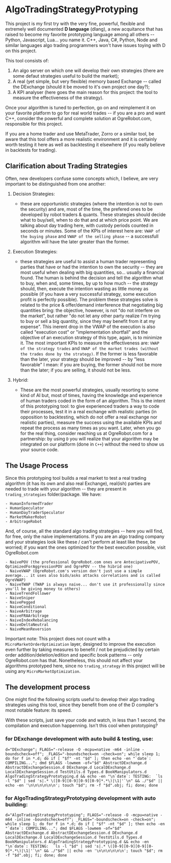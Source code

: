 # AlgoTradingStrategyProtyping

This project is my first try with the very fine, powerful, flexible and extremely well documented **D language** (dlang), a new acquitance that has raised to become my favorite prototyping language among all others -- Python, Javascript, Lua... you name it. C++, Java, C#, Python, Node and similar languages algo trading programmers won't have issues toying with D on this project.

This tool consists of:

  1. An algo server on which one will develop their own strategies (there are some defaut strategies useful to build the market);
  2. A real (yet simple, but very flexible) memory based Exchange -- called the DExchange (should it be moved to it's own project one day?);
  3. A KPI analyser (here goes the main reason for this project: the tool to measure the effectiveness of the strategy).

Once your algorithm is tuned to perfection, go on and reimplement it on your favorite platform to go for real world trades -- if you are a pro and want C++, consider the powerful and complete solution at OgreRobot.com, responsible for this project.

If you are a home trader and use MetaTrader, Zorro or a similar tool, be aware that this tool offers a more realistic environment and it is certainly worth testing it here as well as backtesting it elsewhere (if you really believe in backtests for trading).

## Clarification about Trading Strategies

Often, new developers confuse some concepts which, I believe, are very important to be distinguished from one another:

  1. Decision Strategies:
     * these are opportunistic strategies (where the intention is not to own the security) and are, most of the time, the prefered ones to be developed by robot traders & quants. These strategies should decide what to buy/sell, when to do that and at which price point. We are talking about day trading here, with custody periods counted in seconds or minutes. Some of the KPIs of interest here are: `VWAP of the buying phase` and `VWAP of the selling phase` -- a successfull algorithm will have the later greater than the former.

  2. Execution Strategies:
     * these strategies are useful to assist a human trader representing parties that have or had the intention to own the security -- they are most useful when dealing with big quantities, so... usually a financial found. The human is behind the decision and tell the algorithm what to buy, when and, some times, by up to how much -- the strategy should, then, execute the intention wasting as little money as possible (if you have a very successful strategy, some execution profit is perfectly possible). The problem these strategies solve is related to the price & offer/demand interference that negotiating big quantities bring: the objective, however, is not "do not interfere on the market", but rather "do not let any other party realize I'm trying to buy or sell a big quantity, since they may benefit from it at my expense". This inerent drop in the VWAP of the execution is also called "execution cost" or "implementation shortfall" and the objective of an execution strategy of this type, again, is to minimize it. The most important KPIs to measure the effectiveness are: `VWAP of the strategy trades` and `VWAP of the market trades (without the trades done by the strategy)`. If the former is less favorable than the later, your strategy should be improved -- by "less favorable" I mean: if you are buying, the former should not be more than the later; if you are selling, it should not be less.

  3. Hybrid:
     * These are the most powerful strategies, usually resorting to some kind of AI but, most of times, having the knowledge and experience of human traders coded in the form of an algorithm. This is the intent of this prototyping tool: to give experienced traders a way to code their processes, test it in a real exchange with realistic parties (in opposition to backtesting, which do not offer a real exchange nor realistic parties), measure the success using the available KPIs and repeat the process as many times as you want. Later, when you go for the real thing, consider reaching us at OgreRobot.com for a partnership: by using `D` you will realize that your algorithm may be integrated on our platform (done in `C++`) without the need to show us your source code.

## The Usage Process

Since this prototyping tool builds a real market to test a real trading algorithm (it has its own and also real Exchange), real(ish) parties are needed to trade with your algorithm -- they are present in `trading_strategies` folder/package. We have:

	- HumanInformedTrader
	- HumanSpeculator
	- HumanDayTraderSpeculator
	- MarketMakerRobot
	- ArbitrageRobot

And, of course, all the standard algo trading strategies -- here you will find, for free, only the naive implementations. If you are an algo trading company and your strategies look like these / can't perform at least like these, be worried; if you want the ones optimized for the best execution possible, visit OgreRobot.com

	- NaivePOV (the professional OgreRobot.com ones are AntecipativePOV, OptimizedForAggressionPOV and OgrePOV -- the hibrid one)
	- NaiveVWAP (OgreRobot.com's version don't just use a simple average... it uses also bids/asks attacks correlations and is called OgreVWAP)
	- NaiveTWAP (TWAP is always naive... don't use it professionally since you'll be giving money to others)
	- NaiveTrendFollower
	- NaiveSniper
	- NaivePegged
	- NaiveConditional
	- NaiveArbitrage
	- NaiveFRAArbitrage
	- NaiveIndexRebalancing
	- NaiveDeltaNeutral
	- NaiveMeanReversion

Important note: This project does not count with a `MicroMarketOrderOptimization` layer, designed to improve the execution even further by taking measures to benefit / not be prejudicted by certain order addition/deletion/edition and specific book patterns -- only OgreRobot.com has that. Nonetheless, this should not affect your algorithms prototyped here, since no `trading_strategy` in this project will be using any `MicroMarketOptimization`.

## The development process

One might find the following scripts useful to develop their algo trading strategies using this tool, since they benefit from one of the D compiler's most notable feature: its speed.

With these scripts, just save your code and watch, in less than 1 second, the compilation and execution happenning. Isn't this cool when prototyping?

### for DExchange development with auto build & testing, use:

```
d="DExchange"; FLAGS="-release -O -mcpu=native -m64 -inline -boundscheck=off"; _FLAGS="-boundscheck=on -check=on"; while sleep 1; do for f in *.d; do if [ "$f" -nt "$d" ]; then echo -en "`date`: COMPILING..."; dmd $FLAGS -lowmem -of="$d" AbstractDExchange.d AbstractDExchangeSession.d DExchange.d LocalDExchange.d LocalDExchangeSession.d TestUtils.d Types.d BookManipulators.d AlgoTradingStrategyPrototyping.d && echo -en "\n`date`: TESTING:  `ls -l "$d" | sed 's|.* \([0-9][0-9][0-9][0-9]*.*\)|\1|'`\n" && ./"$d" || echo -en '\n\n\n\n\n\n'; touch "$d"; rm -f "$d".obj; fi; done; done
```

### for AlgoTradingStrategyPrototyping development with auto building:

```
d="AlgoTradingStrategyPrototyping"; FLAGS="-release -O -mcpu=native -m64 -inline -boundscheck=off"; _FLAGS="-boundscheck=on -check=on"; while sleep 1; do for f in *.d; do if [ "$f" -nt "$d" ]; then echo -en "`date`: COMPILING..."; dmd $FLAGS -lowmem -of="$d" AbstractDExchange.d AbstractDExchangeSession.d DExchange.d LocalDExchange.d LocalDExchangeSession.d TestUtils.d Types.d BookManipulators.d AlgoTradingStrategyPrototyping.d && echo -en "\n`date`: TESTING:  `ls -l "$d" | sed 's|.* \([0-9][0-9][0-9][0-9]*.*\)|\1|'`\n" && ./"$d" || echo -en '\n\n\n\n\n\n'; touch "$d"; rm -f "$d".obj; fi; done; done
```
